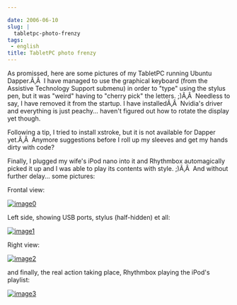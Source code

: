 ```yaml
---

date: 2006-06-10
slug: |
  tabletpc-photo-frenzy
tags:
 - english
title: TabletPC photo frenzy
---
```


As promissed, here are some pictures of my TabletPC running Ubuntu
Dapper.Ã‚Â  I have managed to use the graphical keyboard (from the
Assistive Technology Support submenu) in order to "type" using the
stylus pen, but it was "weird" having to "cherry pick" the letters.
;)Ã‚Â  Needless to say, I have removed it from the startup. I have
installedÃ‚Â  Nvidia's driver and everything is just peachy... haven't
figured out how to rotate the display yet though.

Following a tip, I tried to install xstroke, but it is not available for
Dapper yet.Ã‚Â  Anymore suggestions before I roll up my sleeves and get
my hands dirty with code?

Finally, I plugged my wife's iPod nano into it and Rhythmbox
automagically picked it up and I was able to play its contents with
style. ;)Ã‚Â  And without further delay... some pictures:

Frontal view:

[![image0](http://static.flickr.com/54/164405268_360a2e26a8.jpg)](http://static.flickr.com/54/164405268_360a2e26a8_o.jpg)

Left side, showing USB ports, stylus (half-hidden) et all:

[![image1](http://static.flickr.com/61/164405149_045b79be7b.jpg)](http://static.flickr.com/61/164405149_045b79be7b_o.jpg)

Right view:

[![image2](http://static.flickr.com/72/164405003_8e6d579a3e.jpg)](http://static.flickr.com/72/164405003_8e6d579a3e_o.jpg)

and finally, the real action taking place, Rhythmbox playing the iPod's
playlist:

[![image3](http://static.flickr.com/67/164408761_6727e9b84f.jpg)](http://static.flickr.com/67/164408761_6727e9b84f_o.png)
